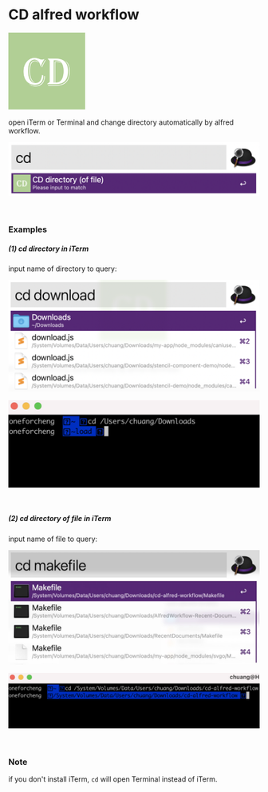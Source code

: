 # CD alfred workflow

<img src="./icon.png" alt="cd logo" style="zoom:30%;" />

<br />

open iTerm or Terminal and change directory automatically by alfred workflow.

![img1](img/img1.png)

<br />

### Examples

##### (1) cd directory in iTerm

input name of directory to query:

![img2](img/img2.jpg)

![img3](img/img3.jpg)

<br />

##### (2) cd directory of file in iTerm

input name of file to query:

![img4](img/img4.jpg)

![img5](img/img5.jpg)

<br />


### Note

if you don't install iTerm, `cd` will open Terminal instead of iTerm.
